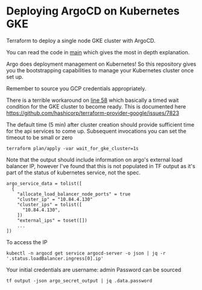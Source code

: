 # Deploying ArgoCD on Kubernetes GKE

Terraform to deploy a single node GKE cluster with ArgoCD.

You can read the code in [main](main.tf) which gives the most in depth explanation.

Argo does deployment management on Kubernetes!  So this repository gives you the bootstrapping capabilities to manage your Kubernetes cluster once set up.

Remember to source you GCP credentials appropriately.

There is a terrible workaround on [line 58](main.tf) which basically a timed wait condition for the GKE cluster to become ready.  This is documented here
https://github.com/hashicorp/terraform-provider-google/issues/7823

The default time (5 min) after cluster creation should provide sufficient time for the api services to come up.  Subsequent invocations you can set the timeout to be small or zero
```
terraform plan/apply -var wait_for_gke_cluster=1s
```
Note that the output should include information on argo's external load balancer IP, however I've found that this is not populated in TF output as it's part of the status of kubernetes service, not the spec.
```
argo_service_data = tolist([
  {
    "allocate_load_balancer_node_ports" = true
    "cluster_ip" = "10.84.4.130"
    "cluster_ips" = tolist([
      "10.84.4.130",
    ])
    "external_ips" = toset([])
    ...
])
```
To access the IP
```
kubectl -n argocd get service argocd-server -o json | jq -r '.status.loadBalancer.ingress[0].ip'
```
Your initial credentials are username: admin
Password can be sourced
```
tf output -json argo_secret_output | jq .data.password
```
